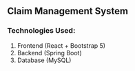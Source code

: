 ## Claim Management System

### Technologies Used:
1. Frontend (React + Bootstrap 5)
2. Backend (Spring Boot)
3. Database (MySQL)
